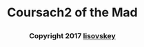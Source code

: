 # <p align="center">Coursach2 of the Mad</p>
### <p align="center">Copyright 2017 [lisovskey](https://t.me/lisovskey)</p>